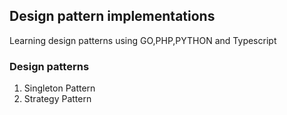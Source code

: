 ## Design pattern implementations
Learning design patterns using GO,PHP,PYTHON and Typescript


### Design patterns

1. Singleton Pattern
2. Strategy Pattern

